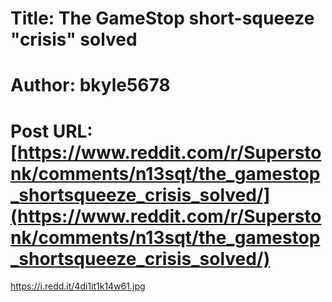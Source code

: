 # Title: The GameStop short-squeeze "crisis" solved
# Author: bkyle5678
# Post URL: [https://www.reddit.com/r/Superstonk/comments/n13sqt/the_gamestop_shortsqueeze_crisis_solved/](https://www.reddit.com/r/Superstonk/comments/n13sqt/the_gamestop_shortsqueeze_crisis_solved/)


https://i.redd.it/4di1it1k14w61.jpg